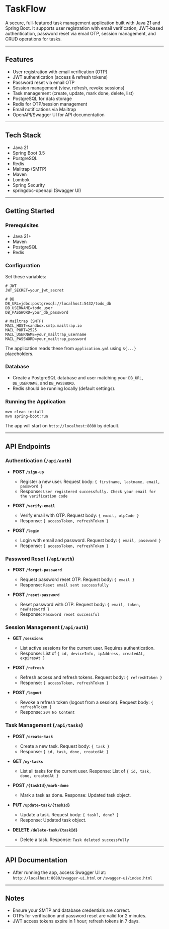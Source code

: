 # TaskFlow 

A secure, full-featured task management application built with Java 21 and Spring Boot. It supports user registration with email verification, JWT-based authentication, password reset via email OTP, session management, and CRUD operations for tasks.

---

## Features
- User registration with email verification (OTP)
- JWT authentication (access & refresh tokens)
- Password reset via email OTP
- Session management (view, refresh, revoke sessions)
- Task management (create, update, mark done, delete, list)
- PostgreSQL for data storage
- Redis for OTP/session management
- Email notifications via Mailtrap
- OpenAPI/Swagger UI for API documentation

---

## Tech Stack
- Java 21
- Spring Boot 3.5
- PostgreSQL
- Redis
- Mailtrap (SMTP)
- Maven
- Lombok
- Spring Security
- springdoc-openapi (Swagger UI)

---

## Getting Started

### Prerequisites
- Java 21+
- Maven
- PostgreSQL
- Redis

### Configuration

Set these variables:

```
# JWT
JWT_SECRET=your_jwt_secret

# DB
DB_URL=jdbc:postgresql://localhost:5432/todo_db
DB_USERNAME=todo_user
DB_PASSWORD=your_db_password

# Mailtrap (SMTP)
MAIL_HOST=sandbox.smtp.mailtrap.io
MAIL_PORT=2525
MAIL_USERNAME=your_mailtrap_username
MAIL_PASSWORD=your_mailtrap_password
```

The application reads these from `application.yml` using `${...}` placeholders.

### Database
- Create a PostgreSQL database and user matching your `DB_URL`, `DB_USERNAME`, and `DB_PASSWORD`.
- Redis should be running locally (default settings).

### Running the Application

```
mvn clean install
mvn spring-boot:run
```

The app will start on `http://localhost:8080` by default.

---

## API Endpoints

### Authentication (`/api/auth`)

- **POST `/sign-up`**
  - Register a new user. Request body: `{ firstname, lastname, email, password }`
  - Response: `User registered successfully. Check your email for the verification code`

- **POST `/verify-email`**
  - Verify email with OTP. Request body: `{ email, otpCode }`
  - Response: `{ accessToken, refreshToken }`

- **POST `/login`**
  - Login with email and password. Request body: `{ email, password }`
  - Response: `{ accessToken, refreshToken }`

### Password Reset (`/api/auth`)

- **POST `/forgot-password`**
  - Request password reset OTP. Request body: `{ email }`
  - Response: `Reset email sent successfully`

- **POST `/reset-password`**
  - Reset password with OTP. Request body: `{ email, token, newPassword }`
  - Response: `Password reset successful`

### Session Management (`/api/auth`)

- **GET `/sessions`**
  - List active sessions for the current user. Requires authentication.
  - Response: List of `{ id, deviceInfo, ipAddress, createdAt, expiresAt }`

- **POST `/refresh`**
  - Refresh access and refresh tokens. Request body: `{ refreshToken }`
  - Response: `{ accessToken, refreshToken }`

- **POST `/logout`**
  - Revoke a refresh token (logout from a session). Request body: `{ refreshToken }`
  - Response: `204 No Content`

### Task Management (`/api/tasks`)

- **POST `/create-task`**
  - Create a new task. Request body: `{ task }`
  - Response: `{ id, task, done, createdAt }`

- **GET `/my-tasks`**
  - List all tasks for the current user. Response: List of `{ id, task, done, createdAt }`

- **POST `/{taskId}/mark-done`**
  - Mark a task as done. Response: Updated task object.

- **PUT `/update-task/{taskId}`**
  - Update a task. Request body: `{ task?, done? }`
  - Response: Updated task object.

- **DELETE `/delete-task/{taskId}`**
  - Delete a task. Response: `Task deleted successfully`

---

## API Documentation

- After running the app, access Swagger UI at: `http://localhost:8080/swagger-ui.html` or `/swagger-ui/index.html`

---

## Notes
- Ensure your SMTP and database credentials are correct.
- OTPs for verification and password reset are valid for 2 minutes.
- JWT access tokens expire in 1 hour; refresh tokens in 7 days.

